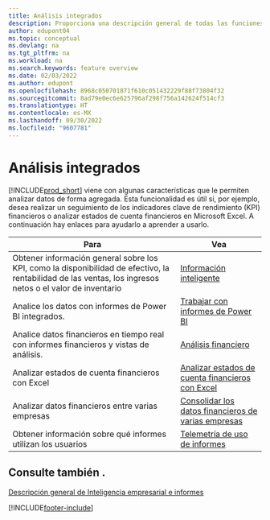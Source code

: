 ```yaml
---
title: Análisis integrados
description: Proporciona una descripción general de todas las funciones que admiten tareas de análisis en el producto Business Central.
author: edupont04
ms.topic: conceptual
ms.devlang: na
ms.tgt_pltfrm: na
ms.workload: na
ms.search.keywords: feature overview
ms.date: 02/03/2022
ms.author: edupont
ms.openlocfilehash: 8968c050701871f610c051432229f88f73804f32
ms.sourcegitcommit: 8ad79e0ec6e625796af298f756a142624f514cf3
ms.translationtype: HT
ms.contentlocale: es-MX
ms.lasthandoff: 09/30/2022
ms.locfileid: "9607781"
---
```

# <a name="built-in-analytics"></a>Análisis integrados

[!INCLUDE[prod_short](includes/prod_short.md)] viene con algunas características que le permiten analizar datos de forma agregada. Esta funcionalidad es útil si, por ejemplo, desea realizar un seguimiento de los indicadores clave de rendimiento (KPI) financieros o analizar estados de cuenta financieros en Microsoft Excel. A continuación hay enlaces para ayudarlo a aprender a usarlo.

| Para | Vea |
| --- | --- |
|Obtener información general sobre los KPI, como la disponibilidad de efectivo, la rentabilidad de las ventas, los ingresos netos o el valor de inventario | [Información inteligente](about-intelligent-cloud.md) |
|Analice los datos con informes de Power BI integrados. | [Trabajar con informes de Power BI](across-working-with-powerbi.md) |
|Analice datos financieros en tiempo real con informes financieros y vistas de análisis.| [Análisis financiero](bi.md) |
|Analizar estados de cuenta financieros con Excel | [Analizar estados de cuenta financieros con Excel](finance-analyze-excel.md) |
|Analizar datos financieros entre varias empresas | [Consolidar los datos financieros de varias empresas](finance-consolidated-company-reporting.md) |
|Obtener información sobre qué informes utilizan los usuarios| [Telemetría de uso de informes](/dynamics365/business-central/dev-itpro/administration/telemetry-reports-trace)|

## <a name="see-also"></a>Consulte también .

[Descripción general de Inteligencia empresarial e informes](reports-use-reports.md)

[!INCLUDE[footer-include](includes/footer-banner.md)]
